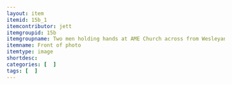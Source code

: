 ```yaml
---
layout: item
itemid: 15b_1
itemcontributor: jett
itemgroupid: 15b
itemgroupname: Two men holding hands at AME Church across from Wesleyan Church
itemname: Front of photo
itemtype: image
shortdesc: 
categories: [  ]
tags: [  ]
---
```







